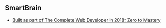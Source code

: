 ## SmartBrain

- [Built as part of The Complete Web Developer in 2018: Zero to Mastery](https://www.udemy.com/the-complete-web-developer-in-2018)